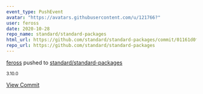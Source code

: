 ```yaml
---
event_type: PushEvent
avatar: "https://avatars.githubusercontent.com/u/121766?"
user: feross
date: 2020-10-28
repo_name: standard/standard-packages
html_url: https://github.com/standard/standard-packages/commit/01161d0faaad4acfb982d5d9709ad84d5d0f89b5
repo_url: https://github.com/standard/standard-packages
---
```


<a href='https://github.com/feross' target='_blank'>feross</a> pushed to <a href='https://github.com/standard/standard-packages' target='_blank'>standard/standard-packages</a>

<small>3.10.0</small>

<a href='https://github.com/standard/standard-packages/commit/01161d0faaad4acfb982d5d9709ad84d5d0f89b5' target='_blank'>View Commit</a>